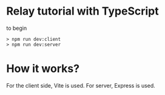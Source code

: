 # Relay tutorial with TypeScript

to begin

```
> npm run dev:client
> npm run dev:server
```

# How it works?

For the client side, Vite is used.
For server, Express is used.
